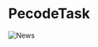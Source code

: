 # PecodeTask
![News](https://user-images.githubusercontent.com/87028055/150954283-80d645f1-8e70-4ede-aed7-10806585b878.gif)
